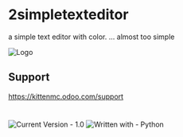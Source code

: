 # 2simpletexteditor
a simple text editor with color. ... almost too simple

![Logo](https://kittenmc.odoo.com/web/image/279-3dab411c/cooltext448275671469389.png)

## Support

https://kittenmc.odoo.com/support

#
![Current Version - 1.0](https://img.shields.io/badge/Current_Version-1.0-2ea44f?logo=ww&logoColor=ww) ![Written with - Python](https://img.shields.io/badge/Written_with-Python-2ea44f?logo=ww&logoColor=ww)
